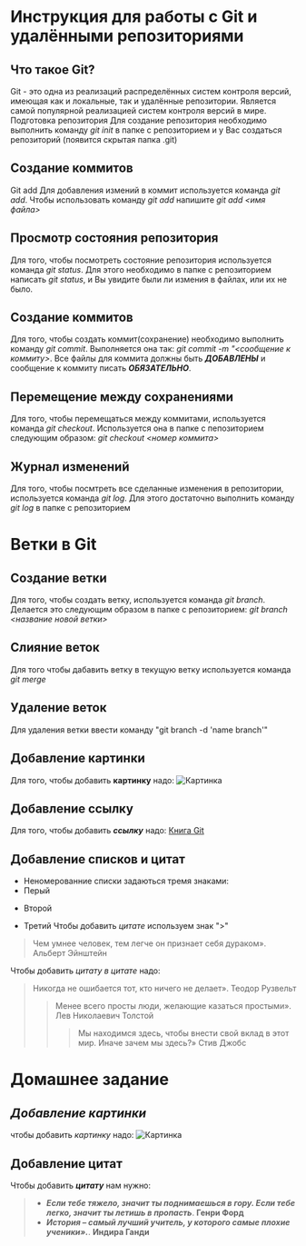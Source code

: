 # Инструкция для работы с Git и удалёнными репозиториями

## Что такое Git?
Git - это одна из реализаций распределённых систем контроля версий, имеющая как и локальные, так и удалённые репозитории. Является самой популярной реализацией систем контроля версий в мире.
Подготовка репозитория
Для создание репозитория необходимо выполнить команду *git init*  в папке с репозиторием и у Вас создаться репозиторий (появится скрытая папка .git)

## Создание коммитов

Git add
Для добавления измений в коммит используется команда *git add*. Чтобы использовать команду *git add* напишите *git add <имя файла>*

## Просмотр состояния репозитория
Для того, чтобы посмотреть состояние репозитория используется команда *git status*. Для этого необходимо в папке с репозиторием написать *git status*, и Вы увидите были ли измения в файлах, или их не было.

## Создание коммитов
Для того, чтобы создать коммит(сохранение) необходимо выполнить команду *git commit*. Выполняется она так: *git commit -m "<сообщение к коммиту>*. Все файлы для коммита должны быть ***ДОБАВЛЕНЫ*** и сообщение к коммиту писать ***ОБЯЗАТЕЛЬНО***.

## Перемещение между сохранениями
Для того, чтобы перемещаться между коммитами, используется команда *git checkout*. Используется она в папке с пепозиторием следующим образом: *git checkout <номер коммита>*

## Журнал изменений
Для того, чтобы посмтреть все сделанные изменения в репозитории, используется команда *git log*. Для этого достаточно выполнить команду *git log* в папке с репозиторием

# Ветки в Git

## Создание ветки

Для того, чтобы создать ветку, используется команда *git branch*. Делается это следующим образом в папке с репозиторием: *git branch <название новой ветки>*

## Слияние веток

Для того чтобы дабавить ветку в текущую ветку используется команда *git merge <name branch>*

## Удаление веток
Для удаления ветки ввести команду "git branch -d 'name branch'"

## Добавление картинки

Для того, чтобы добавить **картинку** надо:
![Картинка](https://i.ytimg.com/vi/dE_f-N1YhCQ/maxresdefault.jpg)

## Добавление ссылку

Для того, чтобы добавить ***ссылку*** надо:
[Книга Git](https://git-scm.com/book/ru/v2)

## Добавление списков и цитат
* Неномерованние списки задаються тремя знаками:
* Перый
+ Второй
- Третий
Чтобы добавить *цитатe* используем знак ">"
>Чем умнее человек, тем легче он признает себя дураком». Альберт Эйнштейн

Чтобы добавить *цитату в цитате* надо:
>Никогда не ошибается тот, кто ничего не делает». Теодор Рузвельт
>>Менее всего просты люди, желающие казаться простыми». Лев Николаевич Толстой
>>>Мы находимся здесь, чтобы внести свой вклад в этот мир. Иначе зачем мы здесь?» Стив Джобс




# Домашнее задание 
## ***Добавление картинки*** 
чтобы добавить *картинку* надо:
![Картинка](https://www.meme-arsenal.com/memes/f748afefcf71b7f36a86cfbe3d280c40.jpg)

## Добавление цитат 
Чтобы добавить ***цитату*** нам нужно:
> - ***Если тебе тяжело, значит ты поднимаешься в гору. Если тебе легко, значит ты летишь в пропасть***. **Генри Форд**
> - ***История – самый лучший учитель, у которого самые плохие ученики».***. **Индира Ганди**

